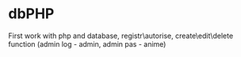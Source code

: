 # dbPHP
First work with php and database, registr\autorise, create\edit\delete function (admin log - admin, admin pas - anime)
